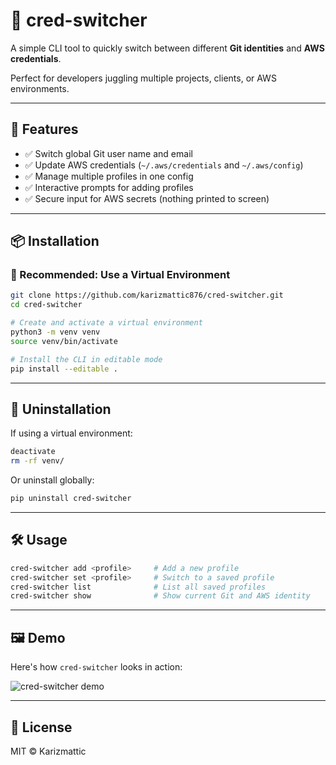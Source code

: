 # 🔐 cred-switcher

A simple CLI tool to quickly switch between different **Git identities** and **AWS credentials**.

Perfect for developers juggling multiple projects, clients, or AWS environments.

---

## 🚀 Features

- ✅ Switch global Git user name and email  
- ✅ Update AWS credentials (`~/.aws/credentials` and `~/.aws/config`)  
- ✅ Manage multiple profiles in one config  
- ✅ Interactive prompts for adding profiles  
- ✅ Secure input for AWS secrets (nothing printed to screen)  

---

## 📦 Installation

### 🔁 Recommended: Use a Virtual Environment

```bash
git clone https://github.com/karizmattic876/cred-switcher.git
cd cred-switcher

# Create and activate a virtual environment
python3 -m venv venv
source venv/bin/activate

# Install the CLI in editable mode
pip install --editable .
```

---

## 🧹 Uninstallation

If using a virtual environment:

```bash
deactivate
rm -rf venv/
```

Or uninstall globally:

```bash
pip uninstall cred-switcher
```

---

## 🛠️ Usage

```bash
cred-switcher add <profile>     # Add a new profile
cred-switcher set <profile>     # Switch to a saved profile
cred-switcher list              # List all saved profiles
cred-switcher show              # Show current Git and AWS identity
```

---

## 🖼️ Demo

Here's how `cred-switcher` looks in action:

![cred-switcher demo](screenshot.png)

---

## 📜 License

MIT © Karizmattic